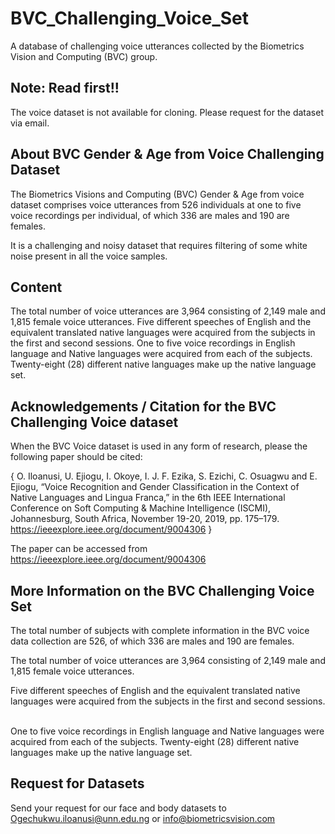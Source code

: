 # BVC_Challenging_Voice_Set
A database of challenging voice utterances collected by the Biometrics Vision and Computing (BVC) group.

## Note: Read first!!

The voice dataset is not available for cloning. Please request for the dataset via email.

## About BVC Gender & Age from Voice Challenging Dataset
The Biometrics Visions and Computing (BVC) Gender & Age from voice dataset comprises voice utterances from 526 individuals at one to five voice recordings per individual, of which 336 are males and 190 are females. 

It is a challenging and noisy dataset that requires filtering of some white noise present in all the voice samples.  

## Content
The total number of voice utterances are 3,964 consisting of 2,149 male and 1,815 female voice utterances. Five different speeches of English and the equivalent translated native languages were acquired from the subjects in the first and second sessions. One to five voice recordings in English language and Native languages were acquired from each of the subjects. Twenty-eight (28) different native languages make up the native language set. 

## Acknowledgements / Citation for the BVC Challenging Voice dataset
When the BVC Voice dataset is used in any form of research, please the following paper should be cited:

{ O. Iloanusi, U. Ejiogu, I. Okoye, I. J. F. Ezika, S. Ezichi, C. Osuagwu and E. Ejiogu, “Voice Recognition and Gender Classification in the Context of Native Languages and Lingua Franca,” in the 6th IEEE International Conference on Soft Computing & Machine Intelligence (ISCMI), Johannesburg, South Africa, November 19-20, 2019, pp. 175–179. https://ieeexplore.ieee.org/document/9004306 }

The paper can be accessed from https://ieeexplore.ieee.org/document/9004306

## More Information on the BVC Challenging Voice Set
The total number of subjects with complete information in the BVC voice data collection are 526, of which 336 are males and 190 are females. 

The total number of voice utterances are 3,964 consisting of 2,149 male  and 1,815 female voice utterances. 

Five different speeches of English and the equivalent translated native languages were acquired from the subjects in the first and second sessions.    

One to five voice recordings in English language and Native languages were acquired from each of the subjects. Twenty-eight (28) different native languages make up the native language set.  

## Request for Datasets
Send your request for our face and body datasets to Ogechukwu.iloanusi@unn.edu.ng or info@biometricsvision.com 
